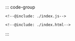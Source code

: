 ::: code-group
```js:line-numbers [JavaScript]
<!--@include: ./index.js-->
```

```html:line-numbers [HTML]
<!--@include: ./index.html-->
```
:::